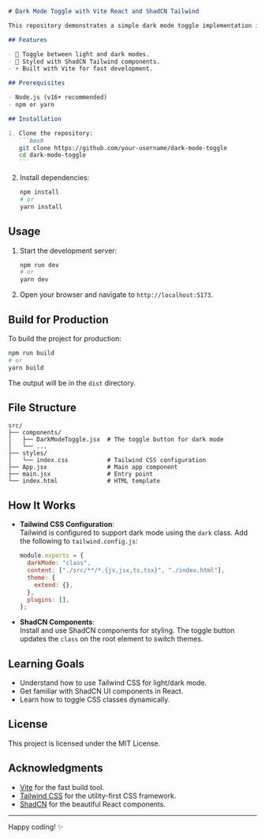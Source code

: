 ````markdown
# Dark Mode Toggle with Vite React and ShadCN Tailwind

This repository demonstrates a simple dark mode toggle implementation in a React app built with Vite. The project uses **ShadCN UI components** and **Tailwind CSS** to style the application and manage the dark mode theme.

## Features

- 🌙 Toggle between light and dark modes.
- 🎨 Styled with ShadCN Tailwind components.
- ⚡ Built with Vite for fast development.

## Prerequisites

- Node.js (v16+ recommended)
- npm or yarn

## Installation

1. Clone the repository:
   ```bash
   git clone https://github.com/your-username/dark-mode-toggle
   cd dark-mode-toggle
   ```
````

2. Install dependencies:
   ```bash
   npm install
   # or
   yarn install
   ```

## Usage

1. Start the development server:

   ```bash
   npm run dev
   # or
   yarn dev
   ```

2. Open your browser and navigate to `http://localhost:5173`.

## Build for Production

To build the project for production:

```bash
npm run build
# or
yarn build
```

The output will be in the `dist` directory.

## File Structure

```plaintext
src/
├── components/
│   ├── DarkModeToggle.jsx  # The toggle button for dark mode
│   └── ...
├── styles/
│   └── index.css           # Tailwind CSS configuration
├── App.jsx                 # Main app component
├── main.jsx                # Entry point
└── index.html              # HTML template
```

## How It Works

- **Tailwind CSS Configuration**:  
  Tailwind is configured to support dark mode using the `dark` class. Add the following to `tailwind.config.js`:

  ```javascript
  module.exports = {
    darkMode: "class",
    content: ["./src/**/*.{js,jsx,ts,tsx}", "./index.html"],
    theme: {
      extend: {},
    },
    plugins: [],
  };
  ```

- **ShadCN Components**:  
  Install and use ShadCN components for styling. The toggle button updates the `class` on the root element to switch themes.

## Learning Goals

- Understand how to use Tailwind CSS for light/dark mode.
- Get familiar with ShadCN UI components in React.
- Learn how to toggle CSS classes dynamically.

## License

This project is licensed under the MIT License.

## Acknowledgments

- [Vite](https://vitejs.dev/) for the fast build tool.
- [Tailwind CSS](https://tailwindcss.com/) for the utility-first CSS framework.
- [ShadCN](https://shadcn.dev/) for the beautiful React components.

---

Happy coding! ✨

```

```

